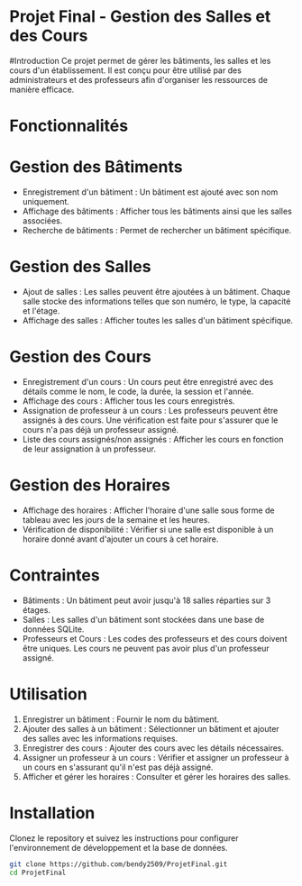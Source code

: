 # Projet Final - Gestion des Salles et des Cours

#Introduction
Ce projet permet de gérer les bâtiments, les salles et les cours d'un établissement. Il est conçu pour être utilisé par des administrateurs et des professeurs afin d'organiser les ressources de manière efficace.

# Fonctionnalités

# Gestion des Bâtiments
- Enregistrement d'un bâtiment : Un bâtiment est ajouté avec son nom uniquement.
- Affichage des bâtiments : Afficher tous les bâtiments ainsi que les salles associées.
- Recherche de bâtiments : Permet de rechercher un bâtiment spécifique.

# Gestion des Salles
- Ajout de salles : Les salles peuvent être ajoutées à un bâtiment. Chaque salle stocke des informations telles que son numéro, le type, la capacité et l'étage.
- Affichage des salles : Afficher toutes les salles d'un bâtiment spécifique.

# Gestion des Cours
- Enregistrement d'un cours : Un cours peut être enregistré avec des détails comme le nom, le code, la durée, la session et l'année.
- Affichage des cours : Afficher tous les cours enregistrés.
- Assignation de professeur à un cours : Les professeurs peuvent être assignés à des cours. Une vérification est faite pour s'assurer que le cours n'a pas déjà un professeur assigné.
- Liste des cours assignés/non assignés : Afficher les cours en fonction de leur assignation à un professeur.

# Gestion des Horaires
- Affichage des horaires : Afficher l'horaire d'une salle sous forme de tableau avec les jours de la semaine et les heures.
- Vérification de disponibilité : Vérifier si une salle est disponible à un horaire donné avant d'ajouter un cours à cet horaire.

# Contraintes
- Bâtiments : Un bâtiment peut avoir jusqu'à 18 salles réparties sur 3 étages.
- Salles : Les salles d'un bâtiment sont stockées dans une base de données SQLite.
- Professeurs et Cours : Les codes des professeurs et des cours doivent être uniques. Les cours ne peuvent pas avoir plus d'un professeur assigné.

# Utilisation
1. Enregistrer un bâtiment : Fournir le nom du bâtiment.
2. Ajouter des salles à un bâtiment : Sélectionner un bâtiment et ajouter des salles avec les informations requises.
3. Enregistrer des cours : Ajouter des cours avec les détails nécessaires.
4. Assigner un professeur à un cours : Vérifier et assigner un professeur à un cours en s'assurant qu'il n'est pas déjà assigné.
5. Afficher et gérer les horaires : Consulter et gérer les horaires des salles.

# Installation
Clonez le repository et suivez les instructions pour configurer l'environnement de développement et la base de données.

```bash
git clone https://github.com/bendy2509/ProjetFinal.git
cd ProjetFinal
